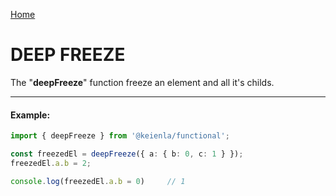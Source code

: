 [Home]('./../../../README.md)

# DEEP FREEZE

The "**deepFreeze**" function freeze an element and all it's childs.

--------------
#### Example:
``` typescript
import { deepFreeze } from '@keienla/functional';

const freezedEl = deepFreeze({ a: { b: 0, c: 1 } });
freezedEl.a.b = 2;

console.log(freezedEl.a.b = 0)     // 1
```
